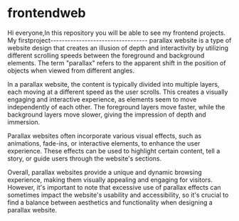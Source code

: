 # frontendweb
Hi everyone,In this repository you will be able to see my frontend projects.
My firstproject---------------------------------- 
parallax website is a type of website design that creates an illusion of depth and interactivity by utilizing different scrolling speeds between the foreground and background elements. The term "parallax" refers to the apparent shift in the position of objects when viewed from different angles.

In a parallax website, the content is typically divided into multiple layers, each moving at a different speed as the user scrolls. This creates a visually engaging and interactive experience, as elements seem to move independently of each other. The foreground layers move faster, while the background layers move slower, giving the impression of depth and immersion.

Parallax websites often incorporate various visual effects, such as animations, fade-ins, or interactive elements, to enhance the user experience. These effects can be used to highlight certain content, tell a story, or guide users through the website's sections.

Overall, parallax websites provide a unique and dynamic browsing experience, making them visually appealing and engaging for visitors. However, it's important to note that excessive use of parallax effects can sometimes impact the website's usability and accessibility, so it's crucial to find a balance between aesthetics and functionality when designing a parallax website.
